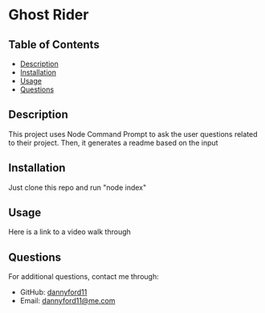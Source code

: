# Ghost Rider

## Table of Contents
- [Description](#description)
- [Installation](#installation)
- [Usage](#usage)
- [Questions](#questions)

## Description
This project uses Node Command Prompt to ask the user questions related to their project. Then, it generates a readme based on the input

## Installation
Just clone this repo and run "node index"

## Usage
Here is a link to a video walk through

## Questions
For additional questions, contact me through:
- GitHub: [dannyford11](https://github.com/dannyford11)
- Email: dannyford11@me.com
